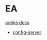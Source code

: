 # EA



[online docs](https://elaticai.readthedocs.io/en/latest/)

* [config-server](docs/config_server.md)